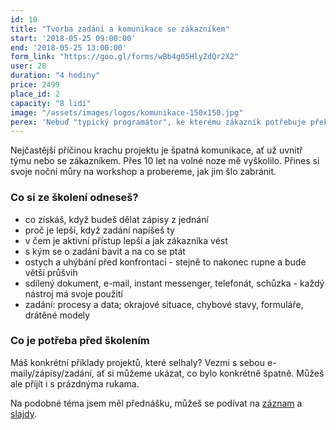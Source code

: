 ```yaml
---
id: 10
title: "Tvorba zadání a komunikace se zákazníkem"
start: '2018-05-25 09:00:00'
end: '2018-05-25 13:00:00'
form_link: "https://goo.gl/forms/wBb4g05HlyZdQr2X2"
user: 28
duration: "4 hodiny"
price: 2499
place_id: 2
capacity: "8 lidí"
image: "/assets/images/logos/komunikace-150x150.jpg"
perex: 'Nebuď "typický programátor", ke kterému zákazník potřebuje překladatele. Neboj se "typických zákazníků", kteří nejsou schopni napsat pořádné zadání. Přijď a podělím se s tebou o postupy, které mi už roky fungují.'
---
```


Nejčastější příčinou krachu projektu je špatná komunikace, ať už uvnitř týmu nebo se zákazníkem. Přes 10 let na volné noze mě vyškolilo. Přines si svoje noční můry na workshop a probereme, jak jim šlo zabránit.

### Co si ze školení odneseš?

- co získáš, když budeš dělat zápisy z jednání
- proč je lepší, když zadání napíšeš ty
- v čem je aktivní přístup lepší a jak zákazníka vést
- s kým se o zadání bavit a na co se ptát
- ostych a uhýbání před konfrontací - stejně to nakonec rupne a bude větší průšvih
- sdílený dokument, e-mail, instant messenger, telefonát, schůzka - každý nástroj má svoje použití
- zadání: procesy a data; okrajové situace, chybové stavy, formuláře, drátěné modely


### Co je potřeba před školením

Máš konkrétní příklady projektů, které selhaly? Vezmi s sebou e-maily/zápisy/zadání, ať si můžeme ukázat, co bylo konkrétně špatně.
Můžeš ale příjít i s prázdnýma rukama.

Na podobné téma jsem měl přednášku, můžeš se podívat na [záznam](https://www.youtube.com/watch?v=tDHSRE7qgrU) a
[slajdy](http://pepa.info/prednasky/co-musi-programator-umet.pdf).
